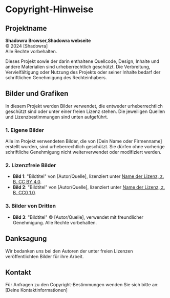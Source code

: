 # Copyright-Hinweise

## Projektname
**Shadowra Browser,Shadowra webseite**  
© 2024 [Shadowra]  
Alle Rechte vorbehalten.

Dieses Projekt sowie der darin enthaltene Quellcode, Design, Inhalte und andere Materialien sind urheberrechtlich geschützt. Die Verbreitung, Vervielfältigung oder Nutzung des Projekts oder seiner Inhalte bedarf der schriftlichen Genehmigung des Rechteinhabers.

## Bilder und Grafiken

In diesem Projekt werden Bilder verwendet, die entweder urheberrechtlich geschützt sind oder unter einer freien Lizenz stehen. Die jeweiligen Quellen und Lizenzbestimmungen sind unten aufgeführt.

### 1. Eigene Bilder
Alle im Projekt verwendeten Bilder, die von [Dein Name oder Firmenname] erstellt wurden, sind urheberrechtlich geschützt. Sie dürfen ohne vorherige schriftliche Genehmigung nicht weiterverwendet oder modifiziert werden.

### 2. Lizenzfreie Bilder
- **Bild 1**: "Bildtitel" von [Autor/Quelle], lizenziert unter [Name der Lizenz, z. B. CC BY 4.0](https://creativecommons.org/licenses/by/4.0/).
- **Bild 2**: "Bildtitel" von [Autor/Quelle], lizenziert unter [Name der Lizenz, z. B. CC0 1.0](https://creativecommons.org/publicdomain/zero/1.0/).

### 3. Bilder von Dritten
- **Bild 3**: "Bildtitel" © [Autor/Quelle], verwendet mit freundlicher Genehmigung. Alle Rechte vorbehalten.

## Danksagung
Wir bedanken uns bei den Autoren der unter freien Lizenzen veröffentlichten Bilder für ihre Arbeit.

## Kontakt
Für Anfragen zu den Copyright-Bestimmungen wenden Sie sich bitte an:  
[Deine Kontaktinformationen]


